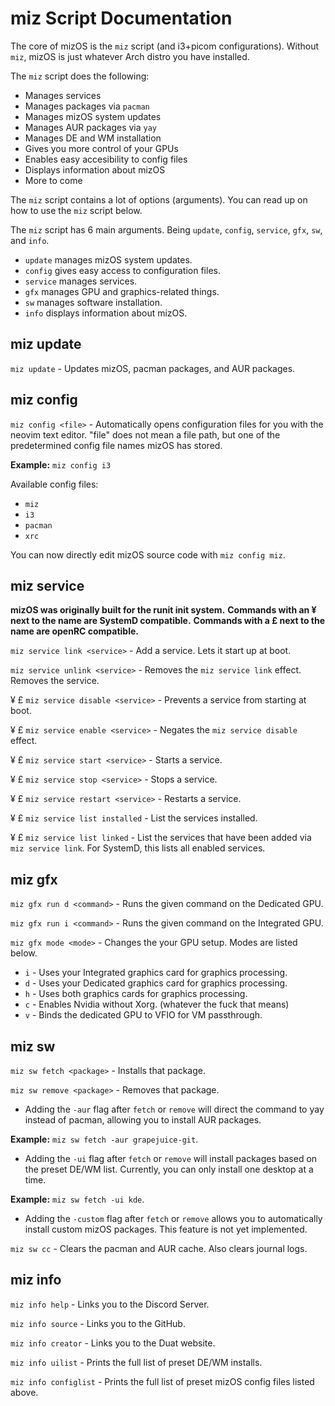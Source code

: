 # miz Script Documentation

The core of mizOS is the `miz` script (and i3+picom configurations). Without `miz`, mizOS is just whatever Arch distro you have installed.

The `miz` script does the following:
- Manages services
- Manages packages via `pacman`
- Manages mizOS system updates
- Manages AUR packages via `yay`
- Manages DE and WM installation
- Gives you more control of your GPUs
- Enables easy accesibility to config files
- Displays information about mizOS
- More to come


The `miz` script contains a lot of options (arguments). You can read up on how to use the `miz` script below.



The `miz` script has 6 main arguments. Being `update`, `config`, `service`, `gfx`, `sw`, and `info`.

- `update` manages mizOS system updates.
- `config` gives easy access to configuration files.
- `service` manages services.
- `gfx` manages GPU and graphics-related things.
- `sw` manages software installation.
- `info` displays information about mizOS.

## miz update
`miz update` - Updates mizOS, pacman packages, and AUR packages.

## miz config
`miz config <file>` - Automatically opens configuration files for you with the neovim text editor. "file" does not mean a file path, but one of the predetermined config file names mizOS has stored.

**Example:** `miz config i3`

Available config files:
- `miz`
- `i3`
- `pacman`
- `xrc`

You can now directly edit mizOS source code with `miz config miz`.

## miz service

**mizOS was originally built for the runit init system.** 
**Commands with an ¥ next to the name are SystemD compatible.**
**Commands with a £ next to the name are openRC compatible.**

`miz service link <service>` - Add a service. Lets it start up at boot.

`miz service unlink <service>` - Removes the `miz service link` effect. Removes the service.

¥ £ `miz service disable <service>` - Prevents a service from starting at boot.

¥ £ `miz service enable <service>` - Negates the `miz service disable` effect.

¥ £ `miz service start <service>` - Starts a service.

¥ £ `miz service stop <service>` - Stops a service.

¥ £ `miz service restart <service>` - Restarts a service.

¥ £ `miz service list installed` - List the services installed.

¥ £ `miz service list linked` - List the services that have been added via `miz service link`. For SystemD, this lists all enabled services. 

## miz gfx
`miz gfx run d <command>` - Runs the given command on the Dedicated GPU.

`miz gfx run i <command>` - Runs the given command on the Integrated GPU.

`miz gfx mode <mode>` - Changes the your GPU setup. Modes are listed below.
- `i` - Uses your Integrated graphics card for graphics processing.
- `d` - Uses your Dedicated graphics card for graphics processing.
- `h` - Uses both graphics cards for graphics processing.
- `c` - Enables Nvidia without Xorg. (whatever the fuck that means)
- `v` - Binds the dedicated GPU to VFIO for VM passthrough.

## miz sw
`miz sw fetch <package>` - Installs that package.

`miz sw remove <package>` - Removes that package.

- Adding the `-aur` flag after `fetch` or `remove` will direct the command to yay instead of pacman, allowing you to install AUR packages.

**Example:** `miz sw fetch -aur grapejuice-git`.

- Adding the `-ui` flag after `fetch` or `remove` will install packages based on the preset DE/WM list. Currently, you can only install one desktop at a time.

**Example:** `miz sw fetch -ui kde`.

- Adding the `-custom` flag after `fetch` or `remove` allows you to automatically install custom mizOS packages. This feature is not yet implemented.

`miz sw cc` - Clears the pacman and AUR cache. Also clears journal logs.




## miz info
`miz info help` - Links you to the Discord Server.

`miz info source` - Links you to the GitHub.

`miz info creator` - Links you to the Duat website.

`miz info uilist` - Prints the full list of preset DE/WM installs.

`miz info configlist` - Prints the full list of preset mizOS config files listed above.
